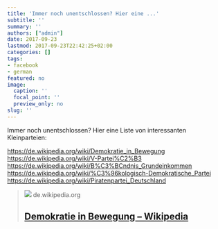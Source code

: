 ```yaml
---
title: 'Immer noch unentschlossen? Hier eine ...'
subtitle: ''
summary: ''
authors: ["admin"]
date: 2017-09-23
lastmod: 2017-09-23T22:42:25+02:00
categories: []
tags:
- facebook
- german
featured: no
image:
  caption: ''
  focal_point: ''
  preview_only: no
slug: ''
---
```

Immer noch unentschlossen? Hier eine Liste von interessanten Kleinparteien:

https://de.wikipedia.org/wiki/Demokratie_in_Bewegung
https://de.wikipedia.org/wiki/V-Partei%C2%B3
https://de.wikipedia.org/wiki/B%C3%BCndnis_Grundeinkommen
https://de.wikipedia.org/wiki/%C3%96kologisch-Demokratische_Partei
https://de.wikipedia.org/wiki/Piratenpartei_Deutschland
> [![](https://upload.wikimedia.org/wikipedia/commons/thumb/4/4c/DiB_Kurzlogo.png/1200px-DiB_Kurzlogo.png)](https://de.wikipedia.org/wiki/Demokratie_in_Bewegung)
> de.wikipedia.org
> ## [Demokratie in Bewegung – Wikipedia](https://de.wikipedia.org/wiki/Demokratie_in_Bewegung)
>


